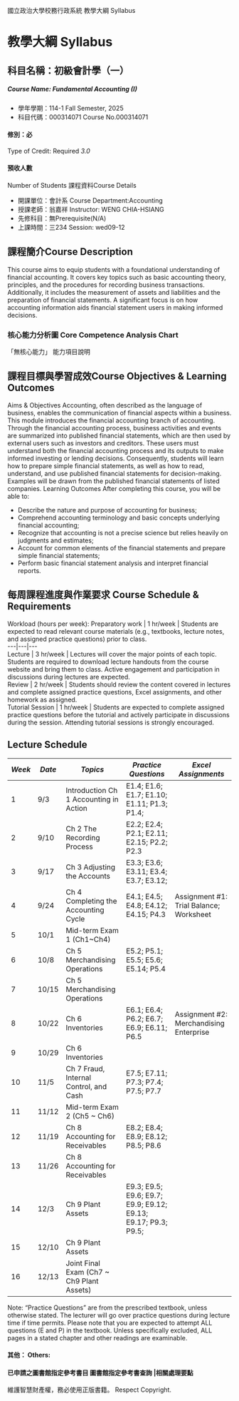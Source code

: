 國立政治大學校務行政系統 教學大綱 Syllabus
# 教學大綱 Syllabus
##  科目名稱：初級會計學（一）
#####  Course Name: Fundamental Accounting (I)
  * 學年學期：114-1 Fall Semester, 2025 
  * 科目代碼：000314071 Course No.000314071
#### 修別：必
Type of Credit: Required 
_3.0_
#### 預收人數
Number of Students
課程資料Course Details
  * 開課單位：會計系 Course Department:Accounting 
  * 授課老師：翁嘉祥 Instructor: WENG CHIA-HSIANG 
  * 先修科目：無Prerequisite(N/A)
  * 上課時間：三234 Session: wed09-12
##  課程簡介Course Description
This course aims to equip students with a foundational understanding of financial accounting. It covers key topics such as basic accounting theory, principles, and the procedures for recording business transactions. Additionally, it includes the measurement of assets and liabilities and the preparation of financial statements. A significant focus is on how accounting information aids financial statement users in making informed decisions.
###  核心能力分析圖 Core Competence Analysis Chart
「無核心能力」 
能力項目說明
##  課程目標與學習成效Course Objectives & Learning Outcomes 
Aims & Objectives
Accounting, often described as the language of business, enables the communication of financial aspects within a business. This module introduces the financial accounting branch of accounting. Through the financial accounting process, business activities and events are summarized into published financial statements, which are then used by external users such as investors and creditors. These users must understand both the financial accounting process and its outputs to make informed investing or lending decisions. Consequently, students will learn how to prepare simple financial statements, as well as how to read, understand, and use published financial statements for decision-making. Examples will be drawn from the published financial statements of listed companies.
Learning Outcomes
After completing this course, you will be able to:
  * Describe the nature and purpose of accounting for business;
  * Comprehend accounting terminology and basic concepts underlying financial accounting;
  * Recognize that accounting is not a precise science but relies heavily on judgments and estimates;
  * Account for common elements of the financial statements and prepare simple financial statements;
  * Perform basic financial statement analysis and interpret financial reports.
##  每周課程進度與作業要求 Course Schedule & Requirements
Workload (hours per week):
Preparatory work |  1 hr/week |  Students are expected to read relevant course materials (e.g., textbooks, lecture notes, and assigned practice questions) prior to class.  
---|---|---  
Lecture |  3 hr/week |  Lectures will cover the major points of each topic. Students are required to download lecture handouts from the course website and bring them to class. Active engagement and participation in discussions during lectures are expected.  
Review |  2 hr/week |  Students should review the content covered in lectures and complete assigned practice questions, Excel assignments, and other homework as assigned.  
Tutorial Session |  1 hr/week |  Students are expected to complete assigned practice questions before the tutorial and actively participate in discussions during the session. Attending tutorial sessions is strongly encouraged.  
## Lecture Schedule
_Week_ |  _Date_ |  _Topics_ |  _Practice Questions_ |  _Excel Assignments_  
---|---|---|---|---  
1 |  9/3 |  Introduction Ch 1 Accounting in Action |  E1.4; E1.6; E1.7; E1.10; E1.11; P1.3; P1.4;  |   
2 |  9/10 |  Ch 2 The Recording Process |  E2.2; E2.4; P2.1; E2.11; E2.15; P2.2; P2.3 |   
3 |  9/17 |  Ch 3 Adjusting the Accounts  |  E3.3; E3.6; E3.11;  E3.4; E3.7; E3.12; |   
4 |  9/24 |  Ch 4 Completing the Accounting Cycle |  E4.1; E4.5; E4.8; E4.12; E4.15; P4.3 |  Assignment #1: Trial Balance; Worksheet  
5 |  10/1 |  Mid-term Exam 1 (Ch1~Ch4) |  |   
6 |  10/8 |  Ch 5 Merchandising Operations  |  E5.2; P5.1; E5.5; E5.6; E5.14; P5.4 |   
7 |  10/15 |  Ch 5 Merchandising Operations  |   
8 |  10/22 |  Ch 6 Inventories  |  E6.1; E6.4; P6.2; E6.7; E6.9; E6.11; P6.5 |  Assignment #2: Merchandising Enterprise  
9 |  10/29 |  Ch 6 Inventories  |   
10 |  11/5 |  Ch 7 Fraud, Internal Control, and Cash  |  E7.5; E7.11; P7.3; P7.4; P7.5; P7.7 |   
11 |  11/12 |  Mid-term Exam 2 (Ch5 ~ Ch6) |  |   
12 |  11/19 |  Ch 8 Accounting for Receivables |  E8.2; E8.4; E8.9; E8.12; P8.5; P8.6 |   
13 |  11/26 |  Ch 8 Accounting for Receivables |   
14 |  12/3 |  Ch 9 Plant Assets |  E9.3; E9.5; E9.6; E9.7; E9.9; E9.12; E9.13; E9.17; P9.3; P9.5; |   
15 |  12/10 |  Ch 9 Plant Assets |   
16 |  12/13 |  Joint Final Exam (Ch7 ~ Ch9 Plant Assets)  
Note: “Practice Questions” are from the prescribed textbook, unless otherwise stated. The lecturer will go over practice questions during lecture time if time permits. Please note that you are expected to attempt ALL questions (E and P) in the textbook. Unless specifically excluded, ALL pages in a stated chapter and other readings are examinable.
####  其他： Others:
####  已申請之圖書館指定參考書目  圖書館指定參考書查詢 |相關處理要點
維護智慧財產權，務必使用正版書籍。 Respect Copyright.